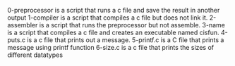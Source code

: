 0-preprocessor is a script that runs a c file and save the result in another output
1-compiler is a script that compiles a c file but does not link it.
2-assembler is a script that runs the preprocessor but not assemble.
3-name  is a script that compiles a c file and creates an executable named cisfun.
4-puts.c is a c file that prints out a message.
5-printf.c is a C file that prints a message using printf function
6-size.c is a c file that prints the sizes of different datatypes
